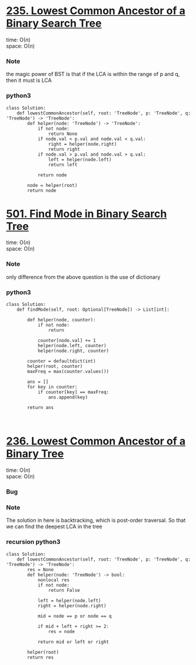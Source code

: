 # [235. Lowest Common Ancestor of a Binary Search Tree](https://leetcode.com/problems/lowest-common-ancestor-of-a-binary-search-tree/description/)

time: O($n$)\
space: O($n$) 

### Note
the magic power of BST is that if the LCA is within the range of p and q,
then it must is LCA

### python3
``` python3
class Solution:
    def lowestCommonAncestor(self, root: 'TreeNode', p: 'TreeNode', q: 'TreeNode') -> 'TreeNode':
        def helper(node: 'TreeNode') -> 'TreeNode':
            if not node:
                return None
            if node.val < p.val and node.val < q.val:
                right = helper(node.right)
                return right
            if node.val > p.val and node.val > q.val:
                left = helper(node.left)
                return left

            return node

        node = helper(root)
        return node
```


# [501. Find Mode in Binary Search Tree](https://leetcode.com/problems/find-mode-in-binary-search-tree/description/)

time: O($n$)\
space: O($n$) 

### Note
only difference from the above question is the use of dictionary

### python3
``` python3
class Solution:
    def findMode(self, root: Optional[TreeNode]) -> List[int]:

        def helper(node, counter):
            if not node:
                return
            
            counter[node.val] += 1
            helper(node.left, counter)
            helper(node.right, counter)

        counter = defaultdict(int)
        helper(root, counter)
        maxFreq = max(counter.values())

        ans = []
        for key in counter:
            if counter[key] == maxFreq:
                ans.append(key)

        return ans

        
```


# [236. Lowest Common Ancestor of a Binary Tree](https://leetcode.com/problems/lowest-common-ancestor-of-a-binary-tree/description/)

time: O($n$)\
space: O($n$) 

### Bug

### Note
The solution in here is backtracking, which is post-order traversal.
So that we can find the deepest LCA in the tree

### recursion python3
``` python3
class Solution:
    def lowestCommonAncestor(self, root: 'TreeNode', p: 'TreeNode', q: 'TreeNode') -> 'TreeNode':
        res = None
        def helper(node: 'TreeNode') -> bool:
            nonlocal res
            if not node:
                return False

            left = helper(node.left)
            right = helper(node.right)

            mid = node == p or node == q

            if mid + left + right >= 2:
                res = node
            
            return mid or left or right

        helper(root)
        return res

```

